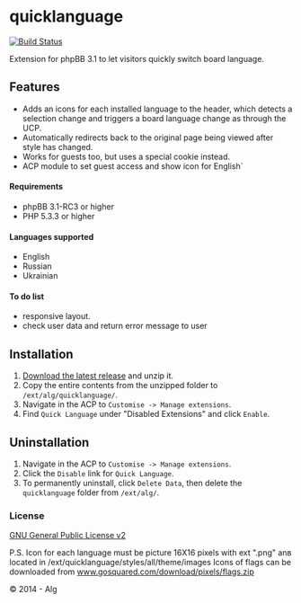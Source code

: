 quicklanguage
=============
[![Build Status](https://travis-ci.org/alg5/quicklanguage.svg?branch=master)](https://travis-ci.org/alg5/quicklanguage)

Extension for phpBB 3.1 to let visitors quickly switch board language.


## Features
- Adds an icons for each installed language to the header, which detects a selection change and triggers a board language change as through the UCP.
- Automatically redirects back to the original page being viewed after style has changed.
- Works for guests too, but uses a special cookie instead.
- ACP module to set guest access and show icon for English`

#### Requirements
- phpBB 3.1-RC3 or higher
- PHP 5.3.3 or higher

#### Languages supported
- English
- Russian
- Ukrainian

#### To do list
-  responsive layout.
- check user data and return error message to user

## Installation
1. [Download the latest release](https://github.com/alg5/quicklanguage) and unzip it.
2. Copy the entire contents from the unzipped folder to `/ext/alg/quicklanguage/`.
3. Navigate in the ACP to `Customise -> Manage extensions`.
4. Find `Quick Language` under "Disabled Extensions" and click `Enable`.

## Uninstallation
1. Navigate in the ACP to `Customise -> Manage extensions`.
2. Click the `Disable` link for `Quick Language`.
3. To permanently uninstall, click `Delete Data`, then delete the `quicklanguage` folder from `/ext/alg/`.

### License
[GNU General Public License v2](http://opensource.org/licenses/GPL-2.0)

 P.S. Icon for each language must  be picture 16X16 pixels with ext ".png" anв located in /ext/quicklanguage/styles/all/theme/images
Icons of flags can be downloaded from www.gosquared.com/download/pixels/flags.zip

© 2014 - Alg
